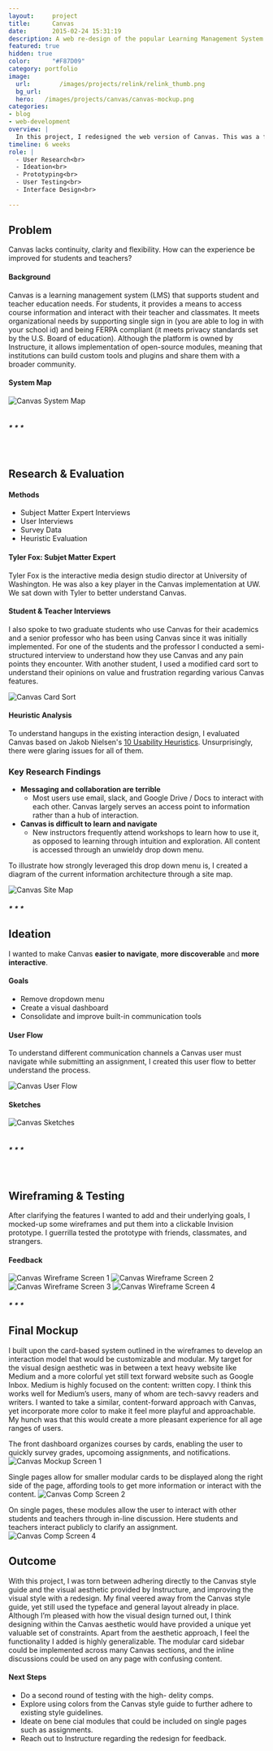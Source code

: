 ```yaml
---
layout:     project
title:      Canvas
date:       2015-02-24 15:31:19
description: A web re-design of the popular Learning Management System.
featured: true
hidden: true
color:      "#F87D09"
category: portfolio
image:
  url:        /images/projects/relink/relink_thumb.png
  bg_url:
  hero:   /images/projects/canvas/canvas-mockup.png
categories:
- blog
- web-development
overview: |
  In this project, I redesigned the web version of Canvas. This was a full-cycle product redesign, beginning with user research and evaluation of the existing system, moving on to ideation and concept development, and culminating in wireframing, user testing, and a high fidelity mockup. 
timeline: 6 weeks
role: |
  - User Research<br>
  - Ideation<br>
  - Prototyping<br>
  - User Testing<br>
  - Interface Design<br>
  
---
```


<!--##### Process-->
<!--<img src="../../../images/projects/canvas/process-standard.png" alt="Canvas Process" data-action="zoom">-->

## Problem
Canvas lacks continuity, clarity and flexibility. How can the experience be improved for students and teachers?

#### Background
Canvas is a learning management system (LMS)  that supports student and teacher education needs. For students, it provides a means to access course information and interact with their teacher and classmates. It meets organizational needs by supporting single sign in (you are able to log in with your school id) and being FERPA compliant (it meets privacy standards set by the U.S. Board of education). Although the platform is owned by Instructure, it allows implementation of open-source modules, meaning that institutions can build custom tools and plugins and share them with a broader community.


#### System Map
<img src="../../../images/projects/canvas/system-map-white.png" alt="Canvas System Map" data-action="zoom">

<br>
<br>
<div class="center"><h5>*  *  *</h5></div>
<br>

## Research & Evaluation

#### Methods
  - Subject Matter Expert Interviews
  - User Interviews
  - Survey Data
  - Heuristic Evaluation
  
#### Tyler Fox: Subjet Matter Expert

Tyler Fox is the interactive media design studio director at University of Washington. He was also a key player in the Canvas implementation at UW. We sat down with Tyler to better understand Canvas.

#### Student & Teacher Interviews

I also spoke to two graduate students who use Canvas for their academics and a senior professor who has been using Canvas since it was initially implemented. For one of the students and the professor I conducted a semi-structured interview to understand how they use Canvas and any pain points they encounter. With another student, I used a modified card sort to understand their opinions on value and frustration regarding various Canvas features. 

<img src="../../../images/projects/canvas/card-sort.jpg" alt="Canvas Card Sort" data-action="zoom">

#### Heuristic Analysis

To understand hangups in the existing interaction design, I evaluated Canvas based on Jakob Nielsen's [10 Usability Heuristics](https://www.nngroup.com/articles/ten-usability-heuristics/). Unsurprisingly, there were glaring issues for all of them.


### Key Research Findings
  - **Messaging and collaboration are terrible**
    - Most users use email, slack, and Google Drive / Docs to interact with each other. Canvas largely serves an access point to information rather than a hub of interaction.
  - **Canvas is difficult to learn and navigate** 
    - New instructors frequently attend workshops to learn how to use it, as opposed to learning through intuition and exploration. All content is accessed through an unwieldy drop down menu.
    
To illustrate how strongly leveraged this drop down menu is, I created a diagram of the current information architecture through a site map. 

<img src="../../../images/projects/canvas/site-map-white.png" alt="Canvas Site Map" data-action="zoom">

<div class="center section-break"><h5>*  *  *</h5></div>


## Ideation

I wanted to make Canvas **easier to navigate**,  **more discoverable** and **more interactive**. 

#### Goals
  - Remove dropdown menu
  - Create a visual dashboard
  - Consolidate and improve built-in communication tools

#### User Flow
To understand different communication channels a Canvas user must navigate while submitting an assignment, I created this user flow to better understand the process. 

<img src="../../../images/projects/canvas/user-flow.png" alt="Canvas User Flow" data-action="zoom">

#### Sketches
<img src="../../../images/projects/canvas/canvas-sketches.png" alt="Canvas Sketches" data-action="zoom">

<br>
<br>
<div class="center"><h5>*  *  *</h5></div>
<br>

## Wireframing & Testing

After clarifying the features I wanted to add and their underlying goals, I mocked-up some wireframes and put them into a clickable Invision prototype. I guerrilla tested the prototype with friends, classmates, and strangers. 

#### Feedback
<img src="../../../images/projects/canvas/annotated-screens-01.jpg" class="project-hero-img" alt="Canvas Wireframe Screen 1" class="project-hero-img" data-action="zoom">
<img src="../../../images/projects/canvas/annotated-screens-02.jpg" class="project-hero-img" alt="Canvas Wireframe Screen 2" class="project-hero-img" data-action="zoom">
<img src="../../../images/projects/canvas/annotated-screens-03.jpg" class="project-hero-img" alt="Canvas Wireframe Screen 3" class="project-hero-img" data-action="zoom">
<img src="../../../images/projects/canvas/annotated-screens-04.jpg" class="project-hero-img" alt="Canvas Wireframe Screen 4" class="project-hero-img" data-action="zoom">

<div class="center section-break"><h5>*  *  *</h5></div>


## Final Mockup

I built upon the card-based system outlined in the wireframes to develop an interaction model that would be customizable and modular. My target for the visual design aesthetic was in between a text heavy website like Medium and a more colorful yet still text forward website such as Google Inbox. Medium is highly focused on the content: written copy. I think this works well for Medium’s users, many of whom are tech-savvy readers and writers. I wanted to take a similar, content-forward approach with Canvas, yet incorporate more color to make it feel more playful and approachable. My hunch was that this would create a more pleasant experience for all age ranges of users.   

The front dashboard organizes courses by cards, enabling the user to quickly survey grades, upcomoing assignments, and notifications.
<img src="../../../images/projects/canvas/comp1.png" alt="Canvas Mockup Screen 1" data-action="zoom">

Single pages allow for smaller modular cards to be displayed along the right side of the page, affording tools to get more information or interact with the content.
<img src="../../../images/projects/canvas/comp4.png" alt="Canvas Comp Screen 2" data-action="zoom">

On single pages, these modules allow the user to interact with other students and teachers through in-line discussion. Here students and teachers interact publicly to clarify an assignment.
<img src="../../../images/projects/canvas/comp3.png" alt="Canvas Comp Screen 4" data-action="zoom">

## Outcome
With this project, I was torn between adhering directly to the Canvas style guide and the visual aesthetic provided by Instructure, and improving the visual style with a redesign. My final veered away from the Canvas style guide, yet still used the typeface and general layout already in place. Although I’m pleased with how the visual design turned out, I think designing within the Canvas aesthetic would have provided a unique yet valuable set of constraints. Apart from the aesthetic approach, I feel the functionality I added is highly generalizable. The modular card sidebar could be implemented across many Canvas sections, and the inline discussions could be used on any page with confusing content. 

#### Next Steps
- Do a second round of testing with the high- delity comps.
- Explore using colors from the Canvas style guide to further adhere to existing style guidelines.
- Ideate on bene cial modules that could be included on single pages such as assignments.
- Reach out to Instructure regarding the redesign for feedback.


<!--#### Animation-->

<!--Animation helps the user better understand the site layout, and splashes of color help the user remember what course page they are on.-->

<!--<video width="100%" height="auto" autoplay loop>-->
  <!--<source src="../../../images/projects/canvas/canvas-comps.mp4" type="video/mp4" />-->
  <!--<source src="movie.ogg" type="video/ogg" />-->
  <!--Your browser does not support the video tag.-->
<!--</video>-->


